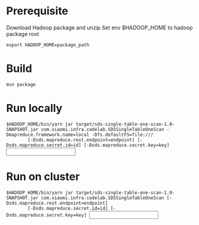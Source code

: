 # Prerequisite
  Download Hadoop package and unzip
  Set env $HADOOP_HOME to hadoop package root
  <pre><code>export HADOOP_HOME=package_path</code></pre>

# Build
  <pre><code>mvn package</code></pre>

# Run locally
  <pre><code>$HADOOP_HOME/bin/yarn jar target/sds-single-table-one-scan-1.0-SNAPSHOT.jar com.xiaomi.infra.codelab.SDSSingleTableOneScan -Dmapreduce.framework.name=local -Dfs.defaultFS=file:///
        [-Dsds.mapreduce.rest.endpoint=endpoint] [-Dsds.mapreduce.secret.id=id] [-Dsds.mapreduce.secret.key=key] <input table> <output table></code></pre>

# Run on cluster
  <pre><code>$HADOOP_HOME/bin/yarn jar target/sds-single-table-one-scan-1.0-SNAPSHOT.jar com.xiaomi.infra.codelab.SDSSingleTableOneScan [-Dsds.mapreduce.rest.endpoint=endpoint]
        [-Dsds.mapreduce.secret.id=id] [-Dsds.mapreduce.secret.key=key] <input table> <output table></code></pre>
